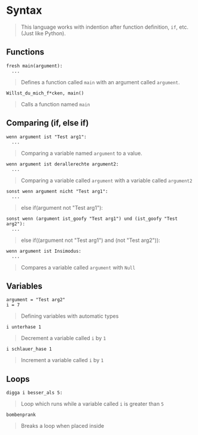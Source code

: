 # Syntax

> This language works with indention after function definition, `if`, etc. (Just like Python).

## Functions

```
fresh main(argument):
  ...
```
> Defines a function called `main` with an argument called `argument`.

```
Willst_du_mich_f*cken, main()
```
> Calls a function named `main`

## Comparing (if, else if)

```
wenn argument ist "Test arg1":
  ...
```
> Comparing a variable named `argument` to a value. 

```
wenn argument ist derallerechte argument2:
  ...
```
> Comparing a variable called `argument` with a variable called `argument2`

```
sonst wenn argument nicht "Test arg1":
  ...
```
> else if(argument not "Test arg1"):

```
sonst wenn (argument ist_goofy "Test arg1") und (ist_goofy "Test arg2"):
  ...
```
>    else if((argument not "Test arg1") and (not "Test arg2")):
    
```
wenn argument ist Insimodus:
  ...
```
> Compares a variable called `argument` with `Null`

## Variables 

```
argument = "Test arg2"
i = 7
```
> Defining variables with automatic types

```
i unterhase 1
```
> Decrement a variable called `i` by `1`

```
i schlauer_hase 1
```
> Increment a variable called `i` by `1`

## Loops

```
digga i besser_als 5:
```
> Loop which runs while a variable called `i` is greater than `5`

```
bombenprank
```
> Breaks a loop when placed inside

